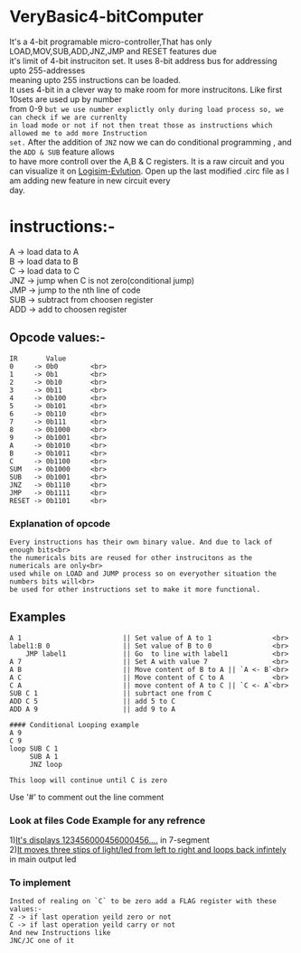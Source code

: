 # VeryBasic4-bitComputer


It's a 4-bit programable micro-controller,That has only LOAD,MOV,SUB,ADD,JNZ,JMP and RESET features due<br>it's limit of 4-bit instruciton set. It uses 8-bit address bus for addressing upto 255-addresses<br>
meaning upto 255 instructions can be loaded.<br>
It uses 4-bit in a clever way to make room for more instrucitons. Like first 10sets are used up by number<br>from 0-9 `but we use number explictly only during load process so, we can check if we are currenlty`<br>`in load mode or not if not then treat those as instructions which allowed me to add more Instruction`<br>`set.`
After the addition of `JNZ` now we can do conditional programming , and the `ADD & SUB` feature allows<br> to have more controll over the A,B & C registers.
It is  a raw circuit and you can visualize it on [Logisim-Evlution](https://github.com/logisim-evolution/logisim-evolution). Open up the last modified .circ file as I am adding new feature in new circuit every<br>day.

# instructions:-                                      
  A       -> load data to A                           <br>
  B       -> load data to B                           <br>
  C       -> load data to C                           <br>
  JNZ     -> jump when C is not zero(conditional jump)<br>
  JMP     -> jump to the nth line of code             <br>
  SUB     -> subtract from choosen register           <br>
  ADD     -> add to choosen register                  <br>

## Opcode values:- 

    IR       Value
    0     -> 0b0        <br>
    1     -> 0b1        <br>
    2     -> 0b10       <br>
    3     -> 0b11       <br>
    4     -> 0b100      <br>
    5     -> 0b101      <br>
    6     -> 0b110      <br>
    7     -> 0b111      <br>
    8     -> 0b1000     <br>
    9     -> 0b1001     <br>
    A     -> 0b1010     <br>
    B     -> 0b1011     <br>
    C     -> 0b1100     <br>
    SUM   -> 0b1000     <br>
    SUB   -> 0b1001     <br>
    JNZ   -> 0b1110     <br>
    JMP   -> 0b1111     <br>
    RESET -> 0b1101     <br>



### Explanation of opcode
    Every instructions has their own binary value. And due to lack of enough bits<br>
    the numericals bits are reused for other instrucitons as the numericals are only<br>
    used while on LOAD and JUMP process so on everyother situation the numbers bits will<br>
    be used for other instructions set to make it more functional.


## Examples <br>

    A 1                         || Set value of A to 1               <br>
    label1:B 0                  || Set value of B to 0               <br>
        JMP label1              || Go  to line with label1           <br>
    A 7                         || Set A with value 7                <br>
    A B                         || Move content of B to A || `A <- B`<br>
    A C                         || Move content of C to A            <br>
    C A                         || move content of A to C || `C <- A`<br>
    SUB C 1                     || subrtact one from C
    ADD C 5                     || add 5 to C
    ADD A 9                     || add 9 to A 

    #### Conditional Looping example
    A 9
    C 9
    loop SUB C 1
         SUB A 1
         JNZ loop

    This loop will continue until C is zero

Use '#' to comment out the line comment         <br>


### Look at files Code Example for any refrence


 1)[It's displays 123456000456000456....](./assembler/light_blinker.lkc) in 7-segment<br>
 2)[It moves three stips of light/led from left to right and loops back infintely](./assembler/left_to_right_window.lkc) in main output led                                        <br>

### To implement    
    Insted of realing on `C` to be zero add a FLAG register with these values:-
    Z -> if last operation yeild zero or not
    C -> if last operation yeild carry or not
    And new Instructions like
    JNC/JC one of it
